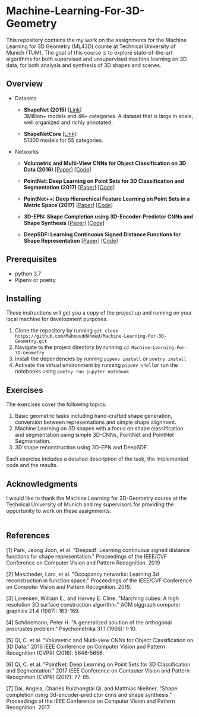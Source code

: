# Machine-Learning-For-3D-Geometry
This repository contains the my work on the assignments for the Machine Learning for 3D Geometry (ML43D) course at Technical University of Munich (TUM). 
The goal of this course is to explore state-of-the-art algorithms for both supervised and unsupervised machine learning on 3D data, for both analysis and synthesis of 3D shapes and scenes.

## Overview

- Datasets
    - <b>ShapeNet (2015)</b> [[Link]](https://www.shapenet.org/)
<br>3Million+ models and 4K+ categories. A dataset that is large in scale, well organized and richly annotated.<br>

    - <b>ShapeNetCore</b> [[Link]](http://shapenet.cs.stanford.edu/shrec16/):<br> 51300 models for 55 categories.

- Networks
    - <b>Volumetric and Multi-View CNNs for Object Classification on 3D Data (2016)</b> [[Paper]](https://arxiv.org/pdf/1604.03265.pdf) [[Code]](https://github.com/charlesq34/3dcnn.torch)

    - <b>PointNet: Deep Learning on Point Sets for 3D Classification and Segmentation (2017)</b> [[Paper]](http://stanford.edu/~rqi/pointnet/) [[Code]](https://github.com/charlesq34/pointnet)

    - <b>PointNet++: Deep Hierarchical Feature Learning on Point Sets in a Metric Space (2017)</b> [[Paper]](https://arxiv.org/pdf/1706.02413.pdf) [[Code]](https://github.com/charlesq34/pointnet2)

    - <b>3D-EPN: Shape Completion using 3D-Encoder-Predictor CNNs and Shape Synthesis</b> [[Paper]](https://arxiv.org/abs/1612.00101.pdf) [[Code]](https://github.com/angeladai/cnncomplete)

    - <b>DeepSDF: Learning Continuous Signed Distance Functions for Shape Representation</b> [[Paper]](https://arxiv.org/abs/1901.05103.pdf) [[Code]](https://github.com/facebookresearch/DeepSDF)


## Prerequisites
- python 3.7
- Pipenv or poetry


## Installing
These instructions will get you a copy of the project up and running on your local machine for development purposes. 

1. Clone the repository by running `git clone https://github.com/MahmouddAhmed/Machine-Learning-For-3D-Geometry.git`
2. Navigate to the project directory by running `cd Machine-Learning-For-3D-Geometry`
3. Install the dependencies by running `pipenv install` or `poetry install`
4. Activate the virtual environment by running `pipenv shell`or run the notebooks using `poetry run jupyter notebook`

## Exercises
The exercises cover the following topics:
1. Basic geometric tasks including hand-crafted shape generation, conversion between representations and simple shape alignment.
2. Machine Learning on 3D shapes with a focus on shape classification and segmentation using simple 3D-CNNs, PointNet and PointNet Segmentation.
3. 3D shape reconstruction using 3D-EPN and DeepSDF.

Each exercise includes a detailed description of the task, the implemented code and the results.

<!-- ## Exercises

### Exercise 1 

In this exercise, we will go over a few basic geometric tasks including hand-crafted shape generation and conversion between representations as well as simple shape alignment. It is fundamental to understand how these work before we dive into various machine learning tasks in the next two exercises. Being able to solve these tasks will also make working on your projects a lot easier later on.

#### Exercise 1.1
Generating and visualization continious Signed distance fields for Sphere, Torus and Atom
#### Exercise 1.2
Converting Signed distance fields to occupancy grids
#### Exercise 1.3
Converting Signed distance fields to Triangle Meshes using the marching cubes algorithm
#### Exercise 1.5
Converting Triangle Meshes to point clouds by sampling points based on the baracentric cordinates
#### Exercise 1.5
Rigid shape allignment using procrustes allignment algorithm


### Exercise 2
Machine Learning on 3D shapes by taking a look at shape classification and segmentation.

#### Exercise 2.1
- Implementing a simple toy dataset and dataloader with artificial data
- Implementing a simple 3D-CNN that classifies if a given SDF is Sphere or Torus
- Training the simple NN using the toy daataset
#### Exercise 2.2
- Implementing the 3DCNN using pytorch
- Training the model on Voxelized ShapeNet data
#### Exercise 2.3
- Implementing the PointNet using pytorch
- Training the model on ShapeNetPointCloud dataset
#### Exercise 2.4
- Implementing the PointNet Segmentation branch using pytorch
- Training the model on ShapeNetParts dataset


### Exercise 3 
We will take a look at two major approaches for 3D shape reconstruction in this last exercise.
#### Exercise 3.1 : Shape Reconstruction from 3D SDF grids with 3D-EPN
- Implementing a  dataset and dataloader for ShapeNet_SDF dataset
- Implementing a  dataset and dataloader for ShapeNet_DF dataset
- Implementing of the 3D-EPN architecture using pytorch
- Training the 3D-EPN for 3d-reconstruction
#### Exercise 3.2 : Shape Reconstruction from 3D SDF grids with 3D-EPN
- Implementing of the DeepSDF Auto-encoder architecture using pytorch
- Training the 3D-EPN for 3d-reconstruction
- Visualize the interpolation between latent codes of two objects -->



## Acknowledgments

I would like to thank the Machine Learning for 3D-Geometry course at the Technical University of Munich and my supervisors for providing the opportunity to work on these assignments.
<br><br>


## References
[1] Park, Jeong Joon, et al. "Deepsdf: Learning continuous signed distance functions for shape representation." Proceedings of the IEEE/CVF Conference on Computer Vision and Pattern Recognition. 2019

[2] Mescheder, Lars, et al. "Occupancy networks: Learning 3d reconstruction in function space." Proceedings of the IEEE/CVF Conference on Computer Vision and Pattern Recognition. 2019.

[3] Lorensen, William E., and Harvey E. Cline. "Marching cubes: A high resolution 3D surface construction algorithm." ACM siggraph computer graphics 21.4 (1987): 163-169.

[4] Schönemann, Peter H. "A generalized solution of the orthogonal procrustes problem." Psychometrika 31.1 (1966): 1-10.

[5] Qi, C. et al. “Volumetric and Multi-view CNNs for Object Classification on 3D Data.” 2016 IEEE Conference on Computer Vision and Pattern Recognition (CVPR) (2016): 5648-5656.

[6] Qi, C. et al. “PointNet: Deep Learning on Point Sets for 3D Classification and Segmentation.” 2017 IEEE Conference on Computer Vision and Pattern Recognition (CVPR) (2017): 77-85.

[7] Dai, Angela, Charles Ruizhongtai Qi, and Matthias Nießner. "Shape completion using 3d-encoder-predictor cnns and shape synthesis." Proceedings of the IEEE Conference on Computer Vision and Pattern Recognition. 2017.

